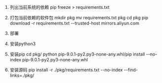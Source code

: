 1. 列出当前系统的依赖
pip freeze  > requirements.txt

2. 打包当前依赖的软件包
mkdir pkg
mv requirements.txt  pkg
cd pkg
pip download -r requirements.txt --trusted-host mirrors.aliyun.com


3. 部署
1. 安装python3
2. 安装pip
cd pkg/
python pip-9.0.1-py2.py3-none-any.whl/pip install --no-index pip-9.0.1-py2.py3-none-any.whl

3. 安装源码
pip install -r ./pkg/requirements.txt --no-index --find-links=./pkg/
